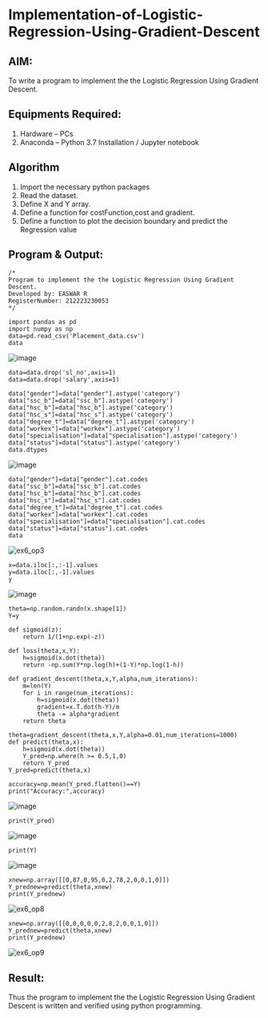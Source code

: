 # Implementation-of-Logistic-Regression-Using-Gradient-Descent

## AIM:
To write a program to implement the the Logistic Regression Using Gradient Descent.

## Equipments Required:
1. Hardware – PCs
2. Anaconda – Python 3.7 Installation / Jupyter notebook

## Algorithm
1. Import the necessary python packages 
2. Read the dataset.
3. Define X and Y array.
4. Define a function for costFunction,cost and gradient. 
5. Define a function to plot the decision boundary and predict the Regression value


## Program & Output:
```
/*
Program to implement the the Logistic Regression Using Gradient Descent.
Developed by: EASWAR R
RegisterNumber: 212223230053
*/
```
```
import pandas as pd
import numpy as np
data=pd.read_csv('Placement_data.csv')
data
```

![image](https://github.com/user-attachments/assets/65dddcdb-3d69-494a-86de-b06e3d2bfb8a)

```
data=data.drop('sl_no',axis=1)
data=data.drop('salary',axis=1)

data["gender"]=data["gender"].astype('category')
data["ssc_b"]=data["ssc_b"].astype('category')
data["hsc_b"]=data["hsc_b"].astype('category')
data["hsc_s"]=data["hsc_s"].astype('category')
data["degree_t"]=data["degree_t"].astype('category')
data["workex"]=data["workex"].astype('category')
data["specialisation"]=data["specialisation"].astype('category')
data["status"]=data["status"].astype('category')
data.dtypes
```

![image](https://github.com/user-attachments/assets/2cecab13-f7e3-4c66-a26f-d44192f12662)



```
data["gender"]=data["gender"].cat.codes
data["ssc_b"]=data["ssc_b"].cat.codes
data["hsc_b"]=data["hsc_b"].cat.codes
data["hsc_s"]=data["hsc_s"].cat.codes
data["degree_t"]=data["degree_t"].cat.codes
data["workex"]=data["workex"].cat.codes
data["specialisation"]=data["specialisation"].cat.codes
data["status"]=data["status"].cat.codes
data
```

![ex6_op3](https://github.com/user-attachments/assets/cb85bec3-aed7-4e93-ab31-f963241e0afa)


```
x=data.iloc[:,:-1].values
y=data.iloc[:,-1].values
y
```

![image](https://github.com/user-attachments/assets/bbc1513d-705c-400c-9a9b-e1bc5f27cf5b)


```
theta=np.random.randn(x.shape[1])
Y=y

def sigmoid(z):
    return 1/(1+np.exp(-z))

def loss(theta,x,Y):
    h=sigmoid(x.dot(theta))
    return -np.sum(Y*np.log(h)+(1-Y)*np.log(1-h))

def gradient_descent(theta,x,Y,alpha,num_iterations):
    m=len(Y)
    for i in range(num_iterations):
        h=sigmoid(x.dot(theta))
        gradient=x.T.dot(h-Y)/m
        theta -= alpha*gradient
    return theta

theta=gradient_descent(theta,x,Y,alpha=0.01,num_iterations=1000)
def predict(theta,x):
    h=sigmoid(x.dot(theta))
    Y_pred=np.where(h >= 0.5,1,0)
    return Y_pred
Y_pred=predict(theta,x)

accuracy=np.mean(Y_pred.flatten()==Y)
print("Accuracy:",accuracy)
```

![image](https://github.com/user-attachments/assets/e520080a-db8c-40b7-814d-809dcc75e508)



```
print(Y_pred)
```

![image](https://github.com/user-attachments/assets/53bfa0c9-3e88-4f94-a771-c700ce376ab5)


```
print(Y)
```

![image](https://github.com/user-attachments/assets/eb6cbdd8-c9e7-4192-a89e-69bb9a4eb8a2)


```
xnew=np.array([[0,87,0,95,0,2,78,2,0,0,1,0]])
Y_prednew=predict(theta,xnew)
print(Y_prednew)
```


![ex6_op8](https://github.com/user-attachments/assets/f78aabae-94ef-4bd1-a76a-5f265824437a)



```
xnew=np.array([[0,0,0,0,0,2,8,2,0,0,1,0]])
Y_prednew=predict(theta,xnew)
print(Y_prednew)
```


![ex6_op9](https://github.com/user-attachments/assets/ad5ae392-712c-4901-8146-071d6d6ed6cd)




## Result:
Thus the program to implement the the Logistic Regression Using Gradient Descent is written and verified using python programming.
